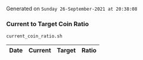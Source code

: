 Generated on `Sunday 26-September-2021 at 20:38:08`

### Current to Target Coin Ratio
`current_coin_ratio.sh`

Date|Current|Target|Ratio
---|---|---|---
